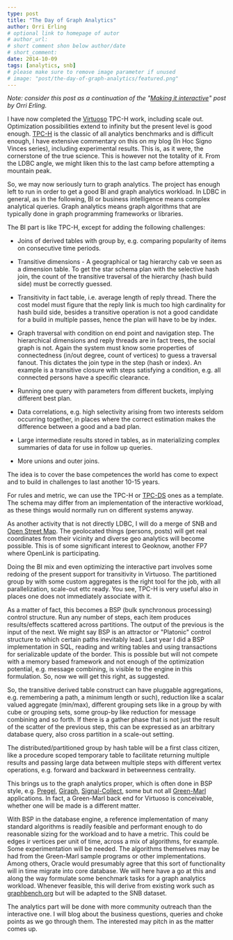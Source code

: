 ```yaml
---
type: post
title: "The Day of Graph Analytics"
author: Orri Erling
# optional link to homepage of autor
# author_url: 
# short comment shon below author/date
# short_comment:
date: 2014-10-09
tags: [analytics, snb]
# please make sure to remove image parameter if unused
# image: "post/the-day-of-graph-analytics/featured.png" 
---
```


_Note: consider this post as a continuation of the
"[Making it interactive](../making-it-interactive)" post by Orri Erling._ 
 
I have now completed
the [Virtuoso](https://github.com/openlink/virtuoso-opensource) TPC-H work,
including scale out.  Optimization possibilities extend to infinity but
the present level is good enough. [TPC-H](http://www.tpc.org/tpch/) is the
classic of all analytics benchmarks and is difficult enough, I have
extensive commentary on this on my blog (In Hoc Signo Vinces series),
including experimental results.  This is, as it were, the cornerstone of
the true science.  This is however not the totality of
it.  From the LDBC angle, we might liken this to the last camp before
attempting a mountain peak. 
 
So, we may now seriously turn to graph analytics. The project has enough
left to run in order to get a good BI and graph analytics workload.  In
LDBC in general, as in the following, BI or business intelligence means
complex analytical queries.  Graph analytics means graph algorithms that
are typically done in graph programming frameworks or libraries. 
 
The BI part is like TPC-H, except for adding the following challenges:

* Joins of derived tables with group by,  e.g. comparing popularity of
items on consecutive time periods.

* Transitive dimensions - A geographical or tag hierarchy cab ve seen as
a dimension table.  To get the star schema plan with the selective hash
join, the count of the transitive traversal of the hierarchy (hash build
side) must be correctly guessed.

* Transitivity in fact table, i.e. average length of reply thread. 
There the cost model must figure that the reply link is much too high
cardinality for hash build side, besides a transitive operation is not a
good candidate for a build in multiple passes, hence the plan will have
to be by index.

* Graph traversal with condition on end point and navigation step.  The
hierarchical dimensions and reply threads are in fact trees, the social
graph is not.  Again  the system must know some properties of
connectedness (in/out degree, count of vertices) to guess a traversal
fanout.  This dictates the join type in the step (hash or index).  An
example is a transitive closure with steps satisfying a condition, e.g.
all connected persons have a specific clearance.

* Running one query with parameters from different buckets, implying
different best plan.

* Data correlations, e.g. high selectivity arising from two interests
seldom occurring together, in places where the correct estimation makes
the difference between a good and a bad plan.

* Large intermediate results stored in tables, as in materializing
complex summaries of data for use in follow up queries.

* More unions and outer joins.

 
 
The idea is to cover the base competences the world has come to expect
and to build in challenges to last another 10-15 years. 
 
For rules and metric, we can use the TPC-H or
[TPC-DS](http://www.tpc.org/tpcds/default.asp) ones as a template.  The
schema may differ from an implementation of the interactive workload, as
these things would normally run on different systems anyway. 
 
As another activity that is not directly LDBC, I will do a merge of SNB
and [Open Street Map](http://www.openstreetmap.org/).  The geolocated
things (persons, posts) will get real coordinates from their  vicinity
and diverse geo analytics will become possible. This is of some
significant interest to Geoknow, another FP7 where OpenLink is
participating. 
 
Doing the BI mix and even optimizing the interactive part involves some
redoing of the present support for transitivity in Virtuoso.  The
partitioned group by with some custom aggregates is the right tool for
the job, with all parallelization, scale-out ettc ready.  You see, TPC-H
is very useful also in places one does not immediately associate with
it. 
 
As a matter of fact, this becomes a BSP (bulk synchronous processing)
control structure.  Run any number of steps, each item produces
results/effects scattered across partitions.  The output of the previous
is the input of the next.  We might say BSP is an attractor or
"Platonic" control structure to which certain paths inevitably lead.
Last year I did a BSP implementation in SQL, reading and writing tables
and using transactions for serializable update of the border. This is
possible but will not compete with a memory based framework and not
enough of the optimization potential, e.g. message combining, is visible
to the engine in this formulation.  So, now we will get this right, as
suggested. 
 
So, the transitive derived table construct can have pluggable
aggregations, e.g. remembering a path, a minimum length or such),
reduction like a scalar valued aggregate (min/max), different grouping
sets like in a group by with cube or grouping sets, some group-by like
reduction for message combining and so forth.  If there is a gather
phase that is not just the result of the scatter of the previous step,
this can be expressed as an arbitrary database query, also cross 
partition in a scale-out setting.

 
The distributed/partitioned group by hash table will be a first class
citizen, like a procedure scoped temporary table to facilitate returning
multiple results and passing large data between multiple steps with
different vertex operations, e.g. forward and backward in betweenness
centrality.   
 
 
This brings us to the graph analytics proper, which is often done in BSP
style, e.g.
[Pregel](http://es.slideshare.net/shatteredNirvana/pregel-a-system-for-largescale-graph-processing),
[Giraph](http://giraph.apache.org),
[Signal-Collect](http://uzh.github.io/signal-collect/), some but not all
[Green-Marl](http://ppl.stanford.edu/main/green_marl.html) applications. 
In fact, a Green-Marl back end for Virtuoso is conceivable, whether one
will be made is a different matter. 
 
With BSP in the database engine, a reference implementation of many
standard algorithms is readily feasible and performant enough to do
reasonable sizing for the workload and to have a metric.  This could be
edges ir vertices per unit of time, across a mix of algorithms, for
example.  Some experimentation will be needed.  The algorithms
themselves may be had from the Green-Marl sample programs or other
implementations.  Among others, Oracle would presumably agree that this
sort of functionality will in time migrate into core database. We will
here have a go at this and along the way formulate some benchmark tasks
for a graph analytics workload.  Whenever feasible, this will derive
from existing work such as [graphbench.org](http://graphbench.org/) but
will be adapted to the SNB dataset. 
 
The analytics part will be done with more community outreach than the
interactive one.  I will blog about the business questions, queries and
choke points as we go through them.  The interested may pitch in as the
matter comes up.

